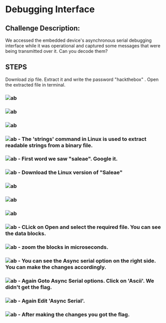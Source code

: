 # Debugging Interface
## Challenge Description: 
We accessed the embedded device's asynchronous serial debugging interface while it was operational and captured some messages that were being transmitted over it. Can you decode them?

## STEPS
Download zip file. Extract it and write the password "hackthebox" . Open the extracted file in terminal.

### ![ab](https://github.com/user-attachments/assets/daa93491-a69d-49da-a283-0ef1cdfc54b0) 
### ![ab](https://github.com/user-attachments/assets/ef31e7e1-074a-427c-b468-cb9346b8f803)
### ![ab](https://github.com/user-attachments/assets/c168a4e0-7c08-481c-bc92-0083adbe338e)
### ![ab](https://github.com/user-attachments/assets/aba40fb5-564b-4096-bbc2-b680e951841b) - The 'strings' command in Linux is used to extract readable strings from a binary file.
### ![ab](https://github.com/user-attachments/assets/b730e62b-e7d2-44bf-9103-8b0fae794e8f) - First word we saw "saleae". Google it.
### ![ab](https://github.com/user-attachments/assets/8f7da1c7-1bfb-4d00-bb39-70e00af3d7d2) - Download the Linux version of "Saleae"
### ![ab](https://github.com/user-attachments/assets/2afb0dde-848d-485f-8eb3-8914b434a7cf)
### ![ab](https://github.com/user-attachments/assets/706911aa-6683-4b5d-bf3a-cd32e76439ea)
### ![ab](https://github.com/user-attachments/assets/864ed12b-62b8-4e84-a3d2-ef43cac6f481)
### ![ab](https://github.com/user-attachments/assets/115f3508-72a4-48e9-bdb0-6d7c74d2b6d3) - CLick on Open and select the required file. You can see the data blocks.
### ![ab](https://github.com/user-attachments/assets/8908025c-e297-4e1a-818f-45e91fb74354) - zoom the blocks in microseconds.
### ![ab](https://github.com/user-attachments/assets/5c0d4f53-8844-44c6-bcd4-31c1f7941bc9) - You can see the Async serial option on the right side. You can make the changes accordingly.
### ![ab](https://github.com/user-attachments/assets/8839a0c4-1e28-44ba-8470-484d9d64cf8f) - Again Goto Async Serial options. Click on 'Ascii'. We didn't get the flag.  
### ![ab](https://github.com/user-attachments/assets/dea6dd84-e931-40c0-89a6-f8184097e685) - Again Edit 'Async Serial'.
### ![ab](https://github.com/user-attachments/assets/cd743c2a-1faa-4bec-aafc-10f3b62caffa) - After making the changes you got the flag.
